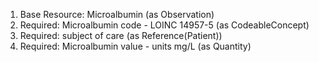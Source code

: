 1. Base Resource: Microalbumin (as Observation)
1. Required: Microalbumin code - LOINC 14957-5 (as CodeableConcept)
1. Required: subject of care (as Reference(Patient))
1. Required: Microalbumin value   - units mg/L (as Quantity)
		